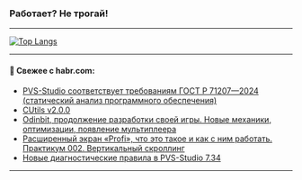 ### Работает? Не трогай!

---
<!--
#### 🛠️ Technical stack:

![Java](https://img.shields.io/badge/Java-informational?logo=Oracle&style=flat&logoColor=white&color=FF4500)
![Kotlin](https://img.shields.io/badge/Kotlin-informational?logo=Kotlin&style=flat&logoColor=white&color=774D97)
![TS](https://img.shields.io/badge/TypeScript-informational?logo=typeScript&style=flat&logoColor=black&color=017acc)
![Python](https://img.shields.io/badge/Python-informational?logo=Python&style=flat&logoColor=black&color=ffdd54) <br>
![Spring](https://img.shields.io/badge/Spring-informational?logo=Spring&style=flat&logoColor=white&color=6DB33F) 
![SpringBoot](https://img.shields.io/badge/SpringBoot-informational?logo=SpringBoot&style=flat&logoColor=white&color=6DB33F)
![Nest](https://img.shields.io/badge/NestJS-informational?logo=NestJS&style=flat&logoColor=white&color=E0234E) 
![NodeJS](https://img.shields.io/badge/NodeJS-informational?logo=node.js&style=flat&logoColor=white&color=70A760)<br>
![PostgreSQL](https://img.shields.io/badge/PostgreSQL-informational?logo=PostgreSQL&style=flat&logoColor=white&color=DAA520)
![MongoDB](https://img.shields.io/badge/MongoDB-informational?logo=MongoDB&style=flat&logoColor=white&color=870000)
![Apache](https://img.shields.io/badge/Apache-informational?logo=apache&style=flat&logoColor=white&color=f74e28)

___ 
-->

<!--- #### 🛠️ : --->

[![Top Langs](https://github-readme-stats-82jvfl3w3-advtsettinggmailcoms-projects.vercel.app/api/top-langs/?username=zloylis&langs_count=10&hide_title=true&title_color=e6edf3&size_weight=0.5&count_weight=0.5&layout=compact&hide_progress=true&hide_border=true&theme=dracula)](https://github.com/zloylis)

<!---


####  :octocat:&nbsp;&nbsp; Статистика:

![GitHub stats](https://github-readme-stats-u2qms2cxw-advtsettinggmailcoms-projects.vercel.app/api?username=zloylis&show_icons=true&hide_border=true&theme=dracula&title_color=e6edf3&include_all_commits=true&count_private=true&hide_rank=false&hide_title=true&rank_icon=github)
-->
---

#### 💬 Свежее с habr.com:

<!-- BLOG-POST-LIST:START -->
- [PVS-Studio соответствует требованиям ГОСТ Р 71207—2024 &lpar;статический анализ программного обеспечения&rpar;](https://habr.com/ru/companies/pvs-studio/articles/868578/?utm_source=habrahabr&utm_medium=rss&utm_campaign=868578)
- [CUtils v2.0.0](https://habr.com/ru/articles/868574/?utm_source=habrahabr&utm_medium=rss&utm_campaign=868574)
- [Odinbit, продолжение разработки своей игры. Новые механики, оптимизации, появление мультиплеера](https://habr.com/ru/articles/868478/?utm_source=habrahabr&utm_medium=rss&utm_campaign=868478)
- [Расширенный экран «Profi», что это такое и как с ним работать. Практикум 002. Вертикальный скроллинг](https://habr.com/ru/articles/868528/?utm_source=habrahabr&utm_medium=rss&utm_campaign=868528)
- [Новые диагностические правила в PVS-Studio 7.34](https://habr.com/ru/companies/pvs-studio/articles/868508/?utm_source=habrahabr&utm_medium=rss&utm_campaign=868508)
<!-- BLOG-POST-LIST:END -->

---
